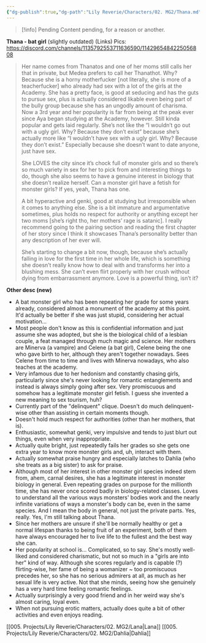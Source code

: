 ```yaml
---
{"dg-publish":true,"dg-path":"Lily Reverie/Characters/02. MG2/Thana.md","permalink":"/lily-reverie/characters/02-mg-2/thana/","created":"2024-01-22T20:49:58.111-03:00","updated":"2024-01-22T20:49:58.111-03:00"}
---
```



>[!info] Pending
>Content pending, for a reason or another.

**Thana - bat girl** (slightly outdated)
(Links)
Pics: https://discord.com/channels/1135792553711636590/1142965484225056808

> Her name comes from Thanatos and one of her moms still calls her that in private, but Medea prefers to call her Thanathot. Why? Because she is a horny motherfucker [not literally, she is more of a teacherfucker] who already had sex with a lot of the girls at the Academy. She has a pretty face, is good at seducing and has the guts to pursue sex, plus is actually considered likable even being part of the bully group because she has an ungodly amount of charisma. Now a 3rd year and her popularity is far from being at the peak ever since Aya began studying at the Academy, however. Still kinda popular and gets laid regularly. She’s not like the “I wouldn’t go out with a ugly girl. Why? Because they don’t exist” because she’s actually more like “I wouldn’t have sex with a ugly girl. Why? Because they don’t exist.” Especially because she doesn’t want to date anyone, just have sex.
> 
> She LOVES the city since it’s chock full of monster girls and so there’s so much variety in sex for her to pick from and interesting things to do, though she also seems to have a genuine interest in biology that she doesn’t realize herself. Can a monster girl have a fetish for monster girls? If yes, yeah, Thana has one.
> 
> A bit hyperactive and genki, good at studying but irresponsible when it comes to anything else. She is a bit immature and argumentative sometimes, plus holds no respect for authority or anything except her two moms [she’s right tho, her mothers’ rage is satanic]. I really recommend going to the pairing section and reading the first chapter of her story since I think it showcases Thana’s personality better than any description of her ever will.
> 
> She’s starting to change a bit now, though, because she’s actually falling in love for the first time in her whole life, which is something she doesn’t really know how to deal with and transforms her into a blushing mess. She can’t even flirt properly with her crush without dying from embarrassment anymore. Love is a powerful thing, isn’t it?

**Other desc (new)**

* A bat monster girl who has been repeating her grade for some years already, considered almost a monument of the academy at this point. It'd actually be better if she was just stupid, considering her actual motivation...
* Most people don't know as this is confidential information and just assume she was adopted, but she is the biological child of a lesbian couple, a feat managed through much magic and science. Her mothers are Minerva (a vampire) and Celene (a bat girl), Celene being the one who gave birth to her, although they aren't together nowadays. Sees Celene from time to time and lives with Minerva nowadays, who also teaches at the academy.
* Very infamous due to her hedonism and constantly chasing girls, particularly since she's never looking for romantic entanglements and instead is always simply going after sex. Very promiscuous and somehow has a legitimate monster girl fetish. I guess she invented a new meaning to sex tourism, huh?
* Currently part of the "delinquent" clique. Doesn't do much delinquent-wise other than assisting in certain moments though.
* Doesn't hold much respect for authorities (other than her mothers, that is).
* Enthusiastic, somewhat genki, very impulsive and tends to just blurt out things, even when very inappropriate.
* Actually quite bright, just repeatedly fails her grades so she gets one extra year to know more monster girls and, uh, interact with them.
* Actually somewhat praise hungry and especially latches to Dahlia (who she treats as a big sister) to ask for praise.
* Although most of her interest in other monster girl species indeed stem from, ahem, carnal desires, she has a legitimate interest in monster biology in general. Even repeating grades on purpose for the millionth time, she has never once scored badly in biology-related classes. Loves to understand all the various ways monsters' bodies work and the nearly infinite variations of ways a monster's body can be, even in the same species. And I mean the body in general, not just the private parts. Yes, really. Yes, I'm still talking about Thana.
* Since her mothers are unsure if she'll be normally healthy or get a normal lifespan thanks to being fruit of an experiment, both of them have always encouraged her to live life to the fullest and the best way she can.
* Her popularity at school is... Complicated, so to say. She's mostly well-liked and considered charismatic, but not so much in a "girls are into her" kind of way. Although she scores regularly and is capable (?) flirting-wise, her fame of being a womanizer ~ too promiscuous precedes her, so she has no serious admirers at all, as much as her sexual life is very active. Not that she minds, seeing how she genuinely has a very hard time feeling romantic feelings.
* Actually surprisingly a very good friend and in her weird way she's almost caring, loyal even.
* When not pursuing erotic matters, actually does quite a bit of other activities and even enjoys reading.

[[005. Projects/Lily Reverie/Characters/02. MG2/Lana\|Lana]]
[[005. Projects/Lily Reverie/Characters/02. MG2/Dahlia\|Dahlia]]